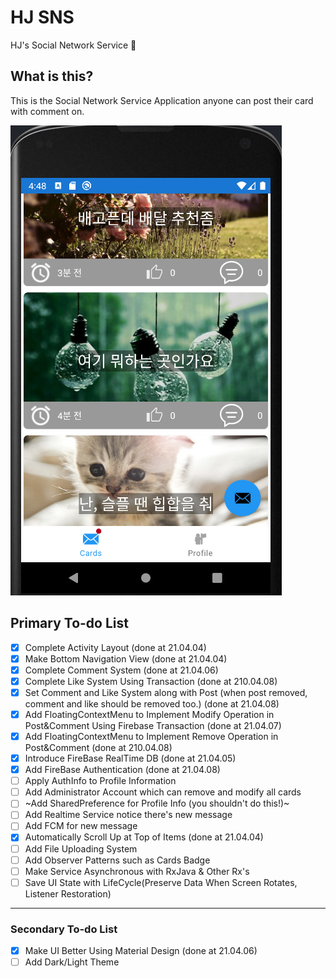 # HJ SNS
HJ's Social Network Service :couplekiss:

## What is this?
This is the Social Network Service Application anyone can post their card with comment on. 

![](.README_images/c770f767.png)


## Primary To-do List 
- [X] Complete Activity Layout (done at 21.04.04)
- [X] Make Bottom Navigation View (done at 21.04.04)
- [X] Complete Comment System (done at 21.04.06)
- [X] Complete Like System Using Transaction (done at 210.04.08)
- [X] Set Comment and Like System along with Post (when post removed, comment and like should be removed too.) (done at 21.04.08)
- [X] Add FloatingContextMenu to Implement Modify Operation in Post&Comment Using Firebase Transaction (done at 21.04.07)
- [X] Add FloatingContextMenu to Implement Remove Operation in Post&Comment (done at 210.04.08)
- [X] Introduce FireBase RealTime DB (done at 21.04.05)
- [X] Add FireBase Authentication (done at 21.04.08)
- [ ] Apply AuthInfo to Profile Information
- [ ] Add Administrator Account which can remove and modify all cards
- [ ]  ~Add SharedPreference for Profile Info (you shouldn't do this!)~
- [ ] Add Realtime Service notice there's new message
- [ ] Add FCM for new message
- [X] Automatically Scroll Up at Top of Items (done at 21.04.04)
- [ ] Add File Uploading System
- [ ] Add Observer Patterns such as Cards Badge
- [ ] Make Service Asynchronous with RxJava & Other Rx's 
- [ ] Save UI State with LifeCycle(Preserve Data When Screen Rotates, Listener Restoration)

----------------
### Secondary To-do List 
- [X] Make UI Better Using Material Design (done at 21.04.06)
- [ ] Add Dark/Light Theme
